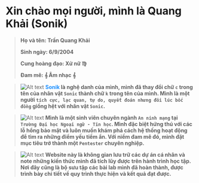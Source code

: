 # Xin chào mọi người, mình là Quang Khải (Sonik)

> **Họ và tên: Trần Quang Khải** 
>
> **Sinh ngày: 6/9/2004**
>
> **Cung hoàng đạo: Xử nữ ♍**
>
> **Đam mê: 𝄞 Âm nhạc 𝄞**

> ![Alt text](https://quangkhaihot.github.io/public/sonic.png)
> **<span style="color:#1E90FF">Sonik</span> là nghệ danh của mình, mình đã thay đổi chữ `c` trong tên của nhân vật `Sonic` thành chữ `k` trong tên của mình. Mình là một người `tích cực, lạc quan, tự do, quyết đoán nhưng đôi lúc bốc đồng` giống hệt với nhân vật `Sonic`.**

>![Alt text](https://quangkhaihot.github.io/public/malware.png)
> **Mình là một sinh viên chuyên ngành `An ninh mạng` tại `Trường Đại học Ngoại ngữ - Tin học`. Mình đặc biệt hứng thú với các lỗ hổng bảo mật và luôn muốn khám phá cách hệ thống hoạt động để tìm ra những điểm yếu tiềm ẩn. Với niềm đam mê đó, mình đặt mục tiêu trở thành một `Pentester` chuyên nghiệp.**

>![Alt text](https://quangkhaihot.github.io/public/web.png)
> **Website này là không gian lưu trữ các dự án cá nhân và note những kiến thức mình đã tích lũy được trên hành trình học tập. Nơi đây cũng là bộ sưu tập các bài lab mình đã hoàn thành, được trình bày chi tiết về quy trình thực hiện và kết quả đạt được.**
